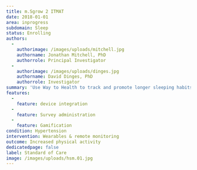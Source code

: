```yaml
---
title: m.Sgrow 2 ITMAT
date: 2018-01-01
area: inprogress
subdomain: Sleep
status: Enrolling
authors:
  - 
    authorimage: /images/uploads/mitchell.jpg
    authorname: Jonathan Mitchell, PhD
    authorrole: Principal Investigator
  - 
    authorimage: /images/uploads/dinges.jpg
    authorname: David Dinges, PhD
    authorrole: Investigator
summary: 'Use Way to Health to track and promote longer sleeping habits among adolescents. Interested in using social normatives on top of loss framed incentives. 4 arms- control, normative feedback (team), loss framed incentive, loss + normative $50 incentive text messages and sleep hygiene tips'
features:
  - 
    feature: device integration
  - 
    feature: Survey administration
  - 
    feature: Gamification
condition: Hypertension
intervention: Wearables & remote monitoring
outcome: Increased physical activity
dedicatedpage: false
label: Standard of Care 
image: /images/uploads/hsm.01.jpg
---
```

